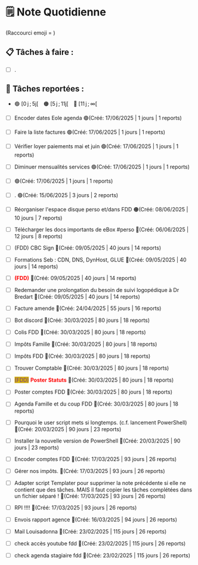 # 🗒️ Note Quotidienne

(Raccourci emoji = )

## 📋 Tâches à faire :

- [ ] .


## 📌 Tâches reportées :

- 🟢 [0 j ; 5j[ 🟠 [5 j ; 11j[ 🔴 [11 j ; ∞[


- [ ] Encoder dates Eole agenda 🟢(Créé: 17/06/2025 | 1 jours | 1 reports)
- [ ] Faire la liste factures 🟢(Créé: 17/06/2025 | 1 jours | 1 reports)
- [ ] Vérifier loyer paiements mai et juin 🟢(Créé: 17/06/2025 | 1 jours | 1 reports)
- [ ] Diminuer mensualités services 🟢(Créé: 17/06/2025 | 1 jours | 1 reports)
- [ ]  🟢(Créé: 17/06/2025 | 1 jours | 1 reports)
- [ ] . 🟢(Créé: 15/06/2025 | 3 jours | 2 reports)
- [ ] Réorganiser l'espace disque perso et/dans FDD 🟠(Créé: 08/06/2025 | 10 jours | 7 reports)
- [ ] Télécharger les docs importants de eBox #perso 🔴(Créé: 06/06/2025 | 12 jours | 8 reports)
- [ ] (FDD) CBC Sign 🔴(Créé: 09/05/2025 | 40 jours | 14 reports)
- [ ] Formations Seb : CDN, DNS, DynHost, GLUE 🔴(Créé: 09/05/2025 | 40 jours | 14 reports)
- [ ] <span style='color:red;'>**(FDD)**</span> 🔴(Créé: 09/05/2025 | 40 jours | 14 reports)
- [ ] Redemander une prolongation du besoin de suivi logopédique à Dr Bredart 🔴(Créé: 09/05/2025 | 40 jours | 14 reports)
- [ ] Facture amende 🔴(Créé: 24/04/2025 | 55 jours | 16 reports)
- [ ] Bot discord 🔴(Créé: 30/03/2025 | 80 jours | 18 reports)
- [ ] Colis FDD 🔴(Créé: 30/03/2025 | 80 jours | 18 reports)
- [ ] Impôts Famille 🔴(Créé: 30/03/2025 | 80 jours | 18 reports)
- [ ] Impôts FDD 🔴(Créé: 30/03/2025 | 80 jours | 18 reports)
- [ ] Trouver Comptable 🔴(Créé: 30/03/2025 | 80 jours | 18 reports)
- [ ] <span style="color:rgb(255, 0, 0)"><span style="background:#d4b106"><font color="#7030a0">(FDD)</font></span></span> <span style="color:rgb(255, 0, 0)">**Poster Statuts**</span> 🔴(Créé: 30/03/2025 | 80 jours | 18 reports)
- [ ] Poster comptes FDD 🔴(Créé: 30/03/2025 | 80 jours | 18 reports)
- [ ] Agenda Famille et du coup FDD 🔴(Créé: 30/03/2025 | 80 jours | 18 reports)
- [ ] Pourquoi le user script mets si longtemps. (c.f. lancement PowerShell) 🔴(Créé: 20/03/2025 | 90 jours | 23 reports)
- [ ] Installer la nouvelle version de PowerShell 🔴(Créé: 20/03/2025 | 90 jours | 23 reports)
- [ ] Encoder comptes FDD 🔴(Créé: 17/03/2025 | 93 jours | 26 reports)
- [ ] Gérer nos impôts. 🔴(Créé: 17/03/2025 | 93 jours | 26 reports)
- [ ] Adapter script Templater pour supprimer la note précédente si elle ne contient que des tâches. MAIS il faut copier les tâches complétées dans un fichier séparé ! 🔴(Créé: 17/03/2025 | 93 jours | 26 reports)
- [ ] RPI !!!! 🔴(Créé: 17/03/2025 | 93 jours | 26 reports)
- [ ] Envois rapport agence 🔴(Créé: 16/03/2025 | 94 jours | 26 reports)
- [ ] Mail Louisadonna 🔴(Créé: 23/02/2025 | 115 jours | 26 reports)
- [ ] check accès youtube fdd 🔴(Créé: 23/02/2025 | 115 jours | 26 reports)
- [ ] check agenda stagiaire fdd 🔴(Créé: 23/02/2025 | 115 jours | 26 reports)




